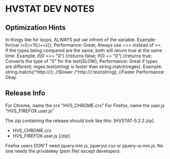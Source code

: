 HVSTAT DEV NOTES
================
Optimization Hints
------------------
In things like for loops, ALWAYS put var infront of the variable.
	Example: for(var i=0;i<10;i++){};
	Performance: Great;
Always use === instead of ==. If the types being compared are the same, both will return true at the same time.
	Example:	if(0 === "0") //returns false; 
			if(0 == "0") //returns true; Converts the type of "0" for the test(SLOW);
	Performance: Great if types are different;
regex.test(string) is faster than string.match(regex).
	Example:	string.match(/^http:\/\//); //Slower
    			/^http:\/\//.test(string); //Faster
	Performance: Okay.

Release Info
------------
For Chrome, name the crx "HVS_CHROME.crx"
For Firefox, name the user.js "HVS_FIREFOX.user.js"

The zip containing the release should look like this:
[HVSTAT-5.2.2.zip]
- HVS_CHROME.crx
- HVS_FIREFOX.user.js
[/zip]

Firefox users DON'T need jquery.min.js, jqueryui.css or jquery-ui.min.js.
No one needs the privatekey (pem file) except developers.